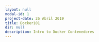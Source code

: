 ```yaml
---
layout: null
modal-id: 1
project-date: 26 Abril 2019
title: Docker101
dir: null
description: Intro to Docker Contenedores
---
```

